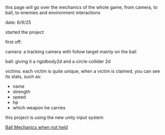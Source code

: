 this page will go over the mechanics of the whole game, from camera, to ball, to enemies and environment interactions

date: 6/9/25

started the project

first off:

camera: a tracking camera with follow target mainly on the ball

ball: giving it a rigidbody2d and a circle collider 2d

victims: each victim is quite unique, when a victim is claimed, you can see its stats, such as:

- name
- strength
- speed
- hp
- which weapon he carries

this project is using the new unity input system

[Ball Mechanics when not held](https://www.notion.so/Ball-Mechanics-when-not-held-269569c8a3638043ad43df480fac8530?pvs=21)